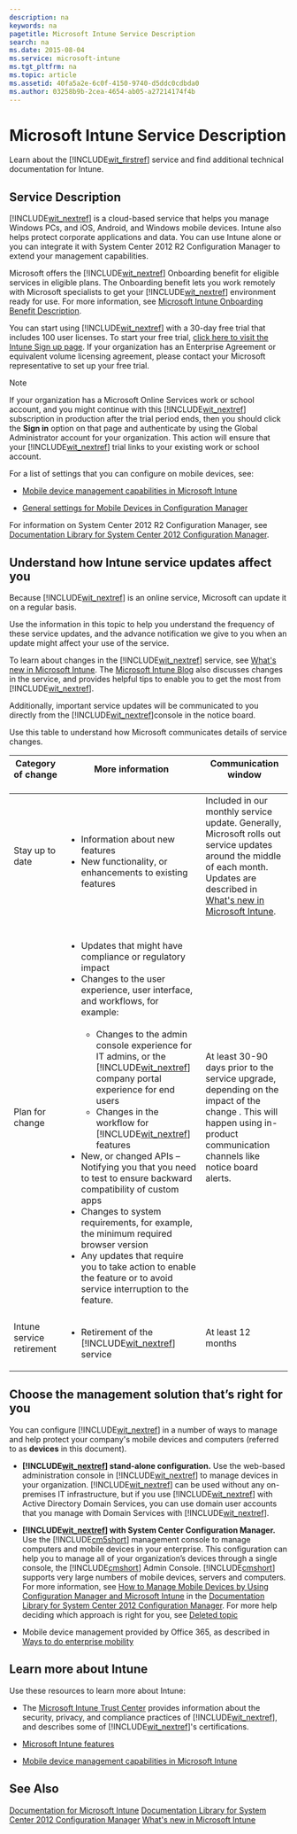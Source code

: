 ```yaml
---
description: na
keywords: na
pagetitle: Microsoft Intune Service Description
search: na
ms.date: 2015-08-04
ms.service: microsoft-intune
ms.tgt_pltfrm: na
ms.topic: article
ms.assetid: 40fa5a2e-6c0f-4150-9740-d5ddc0cdbda0
ms.author: 03258b9b-2cea-4654-ab05-a27214174f4b
---
```

# Microsoft Intune Service Description
Learn about the [!INCLUDE[wit_firstref](../Token/wit_firstref_md.md)] service and find additional technical documentation for Intune.

## Service Description
[!INCLUDE[wit_nextref](../Token/wit_nextref_md.md)] is a cloud-based service that helps you manage Windows PCs, and iOS, Android, and Windows mobile devices. Intune also helps protect corporate applications and data. You can use Intune alone or you can integrate it with System Center 2012 R2 Configuration Manager to extend your management capabilities.

Microsoft offers the [!INCLUDE[wit_nextref](../Token/wit_nextref_md.md)] Onboarding benefit for eligible services in eligible plans. The Onboarding benefit lets you work remotely with Microsoft specialists to get your [!INCLUDE[wit_nextref](../Token/wit_nextref_md.md)] environment ready for use. For more information, see [Microsoft Intune Onboarding Benefit Description](http://go.microsoft.com/fwlink/?LinkId=619281).

You can start using [!INCLUDE[wit_nextref](../Token/wit_nextref_md.md)] with a 30-day free trial that includes 100 user licenses. To start your free trial, [click here to visit the Intune Sign up page](http://aka.ms/TryMSIntune). If your organization has an Enterprise Agreement or equivalent volume licensing agreement, please contact your Microsoft representative to set up your free trial.

> [!NOTE]
> If your organization has a Microsoft Online Services work or school account, and you might continue with this [!INCLUDE[wit_nextref](../Token/wit_nextref_md.md)] subscription in production after the trial period ends, then you should click the **Sign in** option on that page and authenticate by using the Global Administrator account for your organization. This action will ensure that your [!INCLUDE[wit_nextref](../Token/wit_nextref_md.md)] trial links to your existing work or school account.

For a list of settings that you can configure on mobile devices, see:

- [Mobile device management capabilities in Microsoft Intune](../Topic/Mobile_device_management_capabilities_in_Microsoft_Intune.md)

- [General settings for Mobile Devices in Configuration Manager](http://msdn.microsoft.com/en-us/library/cb4ee476-cb7d-444e-87af-7bd1c8e0b103)

For information on System Center 2012 R2 Configuration Manager, see [Documentation Library for System Center 2012 Configuration Manager](http://msdn.microsoft.com/en-us/library/33b7b516-2d32-4e55-bd79-ed7d3ea37162).

## <a name="BKMK_Servupdate"></a>Understand how Intune service updates affect you
Because [!INCLUDE[wit_nextref](../Token/wit_nextref_md.md)] is an online service, Microsoft can update it on a regular basis.

Use the information in this topic to help you understand the frequency of these service updates, and the advance notification we give to you when an update might affect your use of the service.

To learn about changes in the  [!INCLUDE[wit_nextref](../Token/wit_nextref_md.md)] service, see [What's new in Microsoft Intune](../Topic/What_s_new_in_Microsoft_Intune.md). The [Microsoft Intune Blog](http://blogs.technet.com/b/microsoftintune/) also discusses changes in the service, and provides helpful tips to enable you to get the most from  [!INCLUDE[wit_nextref](../Token/wit_nextref_md.md)].

Additionally, important service updates will be communicated to you directly from the [!INCLUDE[wit_nextref](../Token/wit_nextref_md.md)]console in the notice board.

Use this table to understand how Microsoft communicates details of service changes.

|Category of change <br /> <br />|More information <br /> <br />|Communication window <br /> <br />|
|----------------------|--------------------|------------------------|
|Stay up to date <br /> <br />|<ul><li>Information about new features </li><li>New functionality, or enhancements to existing features </li> </ul>|Included in our monthly service update. Generally, Microsoft rolls out service updates around the middle of each month. <br /> Updates are described in  [What's new in Microsoft Intune](../Topic/What_s_new_in_Microsoft_Intune.md). <br /> <br />|
|Plan for change <br /> <br />|<ul><li>Updates that might have compliance or regulatory impact </li><li>Changes to the user experience, user interface, and workflows, for example: <br /> <br /><ul><li>Changes to the admin console experience for IT admins, or the [!INCLUDE[wit_nextref](../Token/wit_nextref_md.md)] company portal experience for end users </li><li>Changes in the workflow for [!INCLUDE[wit_nextref](../Token/wit_nextref_md.md)] features </li> </ul> </li><li>New, or changed APIs – Notifying you that you need to test to ensure backward compatibility of custom apps </li><li>Changes to system requirements, for example, the minimum required browser version </li><li>Any updates that require you to take action to enable the feature or to avoid service interruption to the feature. </li> </ul>|At least 30-90 days prior to the service upgrade, depending on the impact of the change . This will happen using in-product communication channels like notice board alerts. <br /> <br />|
|Intune service retirement <br /> <br />|<ul><li>Retirement of the [!INCLUDE[wit_nextref](../Token/wit_nextref_md.md)] service </li> </ul>|At least 12 months <br /> <br />|

## <a name="WIT_Cho"></a>Choose the management solution that’s right for you
You can configure [!INCLUDE[wit_nextref](../Token/wit_nextref_md.md)] in a number of ways to manage and help protect your company's mobile devices and computers (referred to as **devices** in this document).

- **[!INCLUDE[wit_nextref](../Token/wit_nextref_md.md)] stand-alone configuration.** Use the web-based administration console in [!INCLUDE[wit_nextref](../Token/wit_nextref_md.md)] to manage devices in your organization. [!INCLUDE[wit_nextref](../Token/wit_nextref_md.md)] can be used without any on-premises IT infrastructure, but if you use [!INCLUDE[wit_nextref](../Token/wit_nextref_md.md)] with Active Directory Domain Services, you can use domain user accounts that you manage with Domain Services with [!INCLUDE[wit_nextref](../Token/wit_nextref_md.md)].

- **[!INCLUDE[wit_nextref](../Token/wit_nextref_md.md)] with System Center Configuration Manager.** Use the [!INCLUDE[cm5short](../Token/cm5short_md.md)] management console to manage computers and mobile devices in your enterprise. This configuration can help you to manage all of your organization’s devices through a single console, the [!INCLUDE[cmshort](../Token/cmshort_md.md)] Admin Console. [!INCLUDE[cmshort](../Token/cmshort_md.md)] supports very large numbers of mobile devices, servers and computers. For more information, see [How to Manage Mobile Devices by Using Configuration Manager and Microsoft Intune](http://go.microsoft.com/fwlink/?LinkID=271118) in the [Documentation Library for System Center 2012 Configuration Manager](http://msdn.microsoft.com/en-us/library/33b7b516-2d32-4e55-bd79-ed7d3ea37162).  For more help deciding which approach is right for you, see [Deleted topic](../Topic/Deleted_topic.md)

- Mobile device management provided by Office 365, as described in [Ways to do enterprise mobility](../Topic/Ways_to_do_enterprise_mobility.md)

## Learn more about Intune
Use these resources to learn more about Intune:

- The [Microsoft Intune Trust Center](http://www.microsoft.com/en-us/server-cloud/products/intune-trust-center/) provides information about the security, privacy, and compliance practices of [!INCLUDE[wit_nextref](../Token/wit_nextref_md.md)], and describes some of [!INCLUDE[wit_nextref](../Token/wit_nextref_md.md)]'s certifications.

- [Microsoft Intune features](../Topic/Microsoft_Intune_features.md)

- [Mobile device management capabilities in Microsoft Intune](../Topic/Mobile_device_management_capabilities_in_Microsoft_Intune.md)

## See Also
[Documentation for Microsoft Intune](../Topic/Documentation_for_Microsoft_Intune.md)
[Documentation Library for System Center 2012 Configuration Manager](http://msdn.microsoft.com/en-us/library/33b7b516-2d32-4e55-bd79-ed7d3ea37162)
[What's new in Microsoft Intune](../Topic/What_s_new_in_Microsoft_Intune.md)

